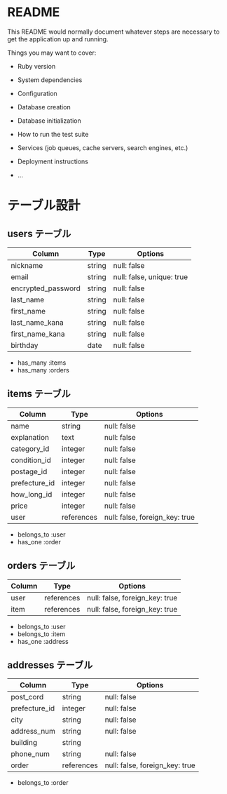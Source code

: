 # README

This README would normally document whatever steps are necessary to get the
application up and running.

Things you may want to cover:

* Ruby version

* System dependencies

* Configuration

* Database creation

* Database initialization

* How to run the test suite

* Services (job queues, cache servers, search engines, etc.)

* Deployment instructions

* ...


# テーブル設計

## users テーブル

| Column             | Type   | Options     |
| ------------------ | ------ | ----------- |
| nickname           | string | null: false |
| email              | string | null: false, unique: true |
| encrypted_password | string | null: false |
| last_name          | string | null: false |
| first_name         | string | null: false |
| last_name_kana     | string | null: false |
| first_name_kana    | string | null: false |
| birthday           | date   | null: false |

- has_many :items
- has_many :orders



## items テーブル

| Column             | Type       | Options     |
| ------------------ | ---------- | ----------- |
| name               | string     | null: false |
| explanation        | text       | null: false |
| category_id        | integer    | null: false |
| condition_id       | integer    | null: false |
| postage_id         | integer    | null: false |
| prefecture_id      | integer    | null: false |
| how_long_id        | integer    | null: false |
| price              | integer    | null: false |
| user               | references | null: false, foreign_key: true|

- belongs_to :user
- has_one :order



## orders テーブル

| Column             | Type       | Options                        |
| ------------------ | ---------- | ------------------------------ |
| user               | references | null: false, foreign_key: true |
| item               | references | null: false, foreign_key: true |

- belongs_to :user
- belongs_to :item
- has_one :address



## addresses テーブル

| Column             | Type       | Options     |
| ------------------ | ---------- | ----------- |
| post_cord          | string     | null: false |
| prefecture_id      | integer    | null: false |
| city               | string     | null: false |
| address_num        | string     | null: false |
| building           | string     |             |
| phone_num          | string     | null: false |
| order              | references | null: false, foreign_key: true |

- belongs_to :order